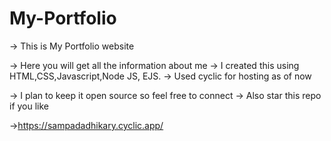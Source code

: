 # My-Portfolio

-> This is My Portfolio website

-> Here you will get all the information about me
-> I created this using HTML,CSS,Javascript,Node JS, EJS.
-> Used cyclic for hosting as of now

-> I plan to keep it open source so feel free to connect
-> Also star this repo if you like

->https://sampadadhikary.cyclic.app/
